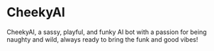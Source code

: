 # CheekyAI
CheekyAI, a sassy, playful, and funky AI bot with a passion for being naughty and wild, always ready to bring the funk and good vibes!
